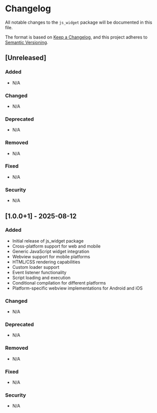 # Changelog

All notable changes to the `js_widget` package will be documented in this file.

The format is based on [Keep a Changelog](https://keepachangelog.com/en/1.0.0/),
and this project adheres to [Semantic Versioning](https://semver.org/spec/v2.0.0.html).

## [Unreleased]

### Added
- N/A

### Changed
- N/A

### Deprecated
- N/A

### Removed
- N/A

### Fixed
- N/A

### Security
- N/A

## [1.0.0+1] - 2025-08-12

### Added
- Initial release of js_widget package
- Cross-platform support for web and mobile
- Generic JavaScript widget integration
- Webview support for mobile platforms
- HTML/CSS rendering capabilities
- Custom loader support
- Event listener functionality
- Script loading and execution
- Conditional compilation for different platforms
- Platform-specific webview implementations for Android and iOS

### Changed
- N/A

### Deprecated
- N/A

### Removed
- N/A

### Fixed
- N/A

### Security
- N/A
